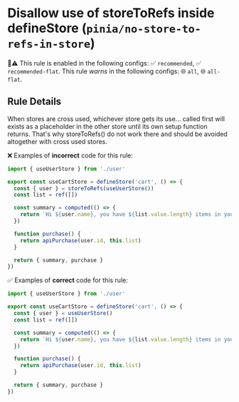 # Disallow use of storeToRefs inside defineStore (`pinia/no-store-to-refs-in-store`)

💼⚠️ This rule is enabled in the following configs: ✅ `recommended`, ✅ `recommended-flat`. This rule _warns_ in the following configs: 🌐 `all`, 🌐 `all-flat`.

<!-- end auto-generated rule header -->

## Rule Details

When stores are cross used, whichever store gets its use... called first will exists as a placeholder in the other store until its own setup function returns. That's why storeToRefs() do not work there and should be avoided altogether with cross used stores.

❌ Examples of **incorrect** code for this rule:

```js
import { useUserStore } from './user'

export const useCartStore = defineStore('cart', () => {
  const { user } = storeToRefs(useUserStore())
  const list = ref([])

  const summary = computed(() => {
    return `Hi ${user.name}, you have ${list.value.length} items in your cart. It costs ${price.value}.`
  })

  function purchase() {
    return apiPurchase(user.id, this.list)
  }

  return { summary, purchase }
})
```

✅ Examples of **correct** code for this rule:

```js
import { useUserStore } from './user'

export const useCartStore = defineStore('cart', () => {
  const { user } = useUserStore()
  const list = ref([])

  const summary = computed(() => {
    return `Hi ${user.name}, you have ${list.value.length} items in your cart. It costs ${price.value}.`
  })

  function purchase() {
    return apiPurchase(user.id, this.list)
  }

  return { summary, purchase }
})
```
